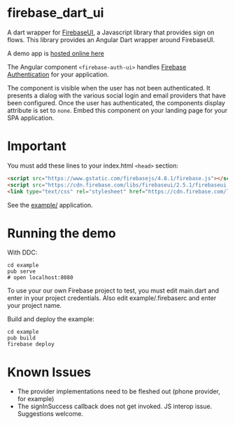 # firebase_dart_ui


A dart wrapper for [FirebaseUI](https://github.com/firebase/firebaseui-web), a Javascript library
that provides sign on flows.  This library provides an Angular Dart wrapper 
around FirebaseUI. 

A demo app is [hosted online here](https://dart-ui-demo.firebaseapp.com/)

The Angular component `<firebase-auth-ui>` handles
 [Firebase Authentication](https://firebase.google.com/docs/auth/) for your application.


The component is visible when the user has not been authenticated. It presents a dialog with
 the various social login and email providers that have been configured. Once the user
has authenticated, the components display attribute is set to `none`.  Embed this component
on your landing page for your SPA application.


# Important

You must add these lines to your index.html `<head>` section:

```html
<script src="https://www.gstatic.com/firebasejs/4.8.1/firebase.js"></script>
<script src="https://cdn.firebase.com/libs/firebaseui/2.5.1/firebaseui.js"></script>
<link type="text/css" rel="stylesheet" href="https://cdn.firebase.com/libs/firebaseui/2.5.1/firebaseui.css" />
```

See the [example/](https://github.com/wstrange/firebase_dart_ui/tree/master/example) application.

# Running the demo

With DDC:

```
cd example
pub serve
# open localhost:8080
```

To use your our own Firebase project to test, you must edit main.dart and
enter in your project credentials. Also edit example/.firebaserc and enter your project name. 

Build and deploy the example:
 
```
cd example
pub build
firebase deploy
 ```
 

# Known Issues

* The provider implementations need to be fleshed out (phone provider, for example)
* The signInSuccess callback does not get invoked. JS interop issue. Suggestions
welcome.
